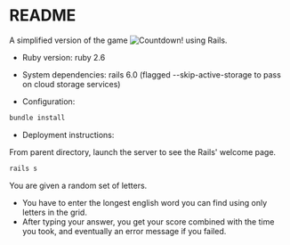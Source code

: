 # README

A simplified version of the game ![Countdown!](https://www.youtube.com/watch?v=GvV8aVEJmiU) using Rails.

* Ruby version:
ruby 2.6

* System dependencies:
rails 6.0 (flagged --skip-active-storage to pass on cloud storage services)

* Configuration:
```bash
bundle install
```

* Deployment instructions:

From parent directory, launch the server to see the Rails' welcome page.
```bash
rails s
```
You are given a random set of letters.
* You have to enter the longest english word you can find using only letters in the grid.
* After typing your answer, you get your score combined with the time you took, and eventually an error message if you failed.


